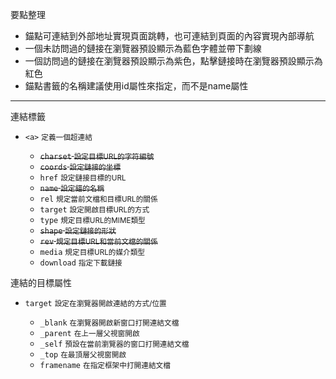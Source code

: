 要點整理
- 錨點可連結到外部地址實現頁面跳轉，也可連結到頁面的內容實現內部導航
- 一個未訪問過的鏈接在瀏覽器預設顯示為藍色字體並帶下劃線
- 一個訪問過的鏈接在瀏覽器預設顯示為紫色，點擊鏈接時在瀏覽器預設顯示為紅色
- 錨點書籤的名稱建議使用id屬性來指定，而不是name屬性

---

連結標籤
- `<a>` <small>定義一個超連結</small>

	- <s>`charset` <small>設定目標URL的字符編號</small></s>
	- <s>`coords` <small>設定鏈接的坐標</small></s>
	- `href` <small>設定鏈接目標的URL</small>
	- <s>`name` <small>設定錨的名稱</small></s>
	- `rel` <small>規定當前文檔和目標URL的關係</small>
	- `target` <small>設定開啟目標URL的方式</small>
	- `type` <small>規定目標URL的MIME類型</small>
	- <s>`shape` <small>設定鏈接的形狀</small></s>
	- <s>`rev` <small>規定目標URL和當前文檔的關係</small></s>
	- `media` <small>規定目標URL的媒介類型</small>
	- `download` <small>指定下載鏈接</small>

連結的目標屬性
- `target` <small>設定在瀏覽器開啟連結的方式/位置</small>

	- `_blank` <small>在瀏覽器開啟新窗口打開連結文檔</small>
	- `_parent` <small>在上一層父視窗開啟</small>
	- `_self` <small>預設在當前瀏覽器的窗口打開連結文檔</small>
	- `_top` <small>在最頂層父視窗開啟</small>
	- `framename` <small>在指定框架中打開連結文檔</small>